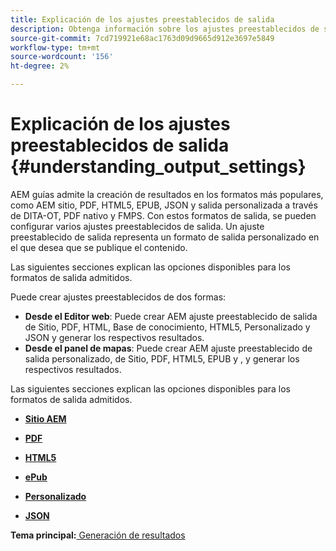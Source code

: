 ```yaml
---
title: Explicación de los ajustes preestablecidos de salida
description: Obtenga información sobre los ajustes preestablecidos de salida
source-git-commit: 7cd719921e68ac1763d09d9665d912e3697e5849
workflow-type: tm+mt
source-wordcount: '156'
ht-degree: 2%

---
```



# Explicación de los ajustes preestablecidos de salida {#understanding_output_settings}

AEM guías admite la creación de resultados en los formatos más populares, como AEM sitio, PDF, HTML5, EPUB, JSON y salida personalizada a través de DITA-OT, PDF nativo y FMPS. Con estos formatos de salida, se pueden configurar varios ajustes preestablecidos de salida. Un ajuste preestablecido de salida representa un formato de salida personalizado en el que desea que se publique el contenido.

Las siguientes secciones explican las opciones disponibles para los formatos de salida admitidos.

Puede crear ajustes preestablecidos de dos formas:

- **Desde el Editor web**: Puede crear AEM ajuste preestablecido de salida de Sitio, PDF, HTML, Base de conocimiento, HTML5, Personalizado y JSON y generar los respectivos resultados.
- **Desde el panel de mapas**: Puede crear AEM ajuste preestablecido de salida personalizado, de Sitio, PDF, HTML5, EPUB y , y generar los respectivos resultados.

Las siguientes secciones explican las opciones disponibles para los formatos de salida admitidos.

- **[Sitio AEM](generate-output-aem-site.md)**

- **[PDF](generate-output-pdf.md)**

- **[HTML5](generate-output-html5.md)**

- **[ePub](generate-output-epub.md)**

- **[Personalizado](generate-output-custom.md)**

- **[JSON](generate-output-json.md)**


**Tema principal:**[ Generación de resultados](generate-output.md)

